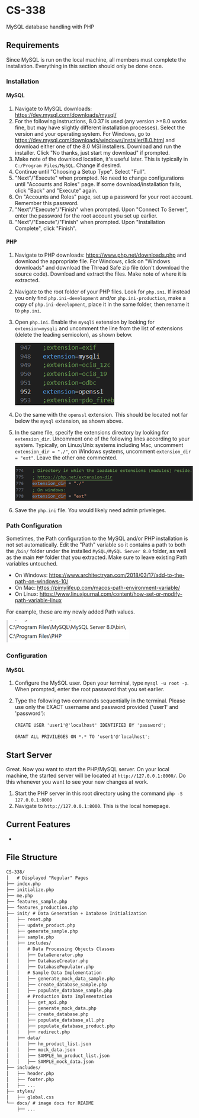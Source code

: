 # CS-338
MySQL database handling with PHP

## Requirements
Since MySQL is run on the local machine, all members must complete the installation. Everything in this section should only be done once.
### Installation
#### MySQL
1. Navigate to MySQL downloads: https://dev.mysql.com/downloads/mysql/
2. For the following instructions, 8.0.37 is used (any version >=8.0 works fine, but may have slightly different installation processes). Select the version and your operating system. For Windows, go to https://dev.mysql.com/downloads/windows/installer/8.0.html and download either one of the 8.0 MSI installers. Download and run the installer. Click "No thanks, just start my download" if prompted. 
3. Make note of the download location, it's useful later. This is typically in `C:/Program Files/MySQL`. Change if desired. 
4. Continue until "Choosing a Setup Type". Select "Full".
5. "Next"/"Execute" when prompted. No need to change configurations until "Accounts and Roles" page. If some download/installation fails, click "Back" and "Execute" again.
6. On "Accounts and Roles" page, set up a password for your root account. Remember this password.
7. "Next"/"Execute"/"Finish" when prompted. Upon "Connect To Server", enter the password for the root account you set up earlier.
8. "Next"/"Execute"/"Finish" when prompted. Upon "Installation Complete", click "Finish".

#### PHP
1. Navigate to PHP downloads: https://www.php.net/downloads.php and download the appropriate file. For Windows, click on "Windows downloads" and download the Thread Safe zip file (don't download the source code). Download and extract the files. Make note of where it is extracted.
2. Navigate to the root folder of your PHP files. Look for `php.ini`. If instead you only find `php.ini-development` and/or `php.ini-production`, make a copy of `php.ini-development`, place it in the same folder, then rename it to `php.ini`. 
3. Open `php.ini`. Enable the `mysqli` extension by looking for `extension=mysqli` and uncomment the line from the list of extensions (delete the leading semicolon), as shown below. 

    ![Usual location of said extensions](docs/extension_mysqli+openssl.png)

4. Do the same with the `openssl` extension. This should be located not far below the `mysql` extension, as shown above. 
5. In the same file, specify the extensions directory by looking for `extension_dir`. Uncomment one of the following lines according to your system. Typically, on Linux/Unix systems including Mac, uncomment `extension_dir = "./"`, on Windows systems, uncomment `extension_dir = "ext"`. Leave the other one commented.

    ![Usual location of extension directory specification](docs/extension_dir.png)

6. Save the `php.ini` file. You would likely need admin priveleges.

### Path Configuration
Sometimes, the Path configuration to the MySQL and/or PHP installation is not set automatically. Edit the "Path" variable so it contains a path to both the `/bin/` folder under the installed `MySQL/MySQL Server 8.0` folder, as well as the main `PHP` folder that you extracted. Make sure to leave existing Path variables untouched.
* On Windows: https://www.architectryan.com/2018/03/17/add-to-the-path-on-windows-10/
* On Mac: https://pimylifeup.com/macos-path-environment-variable/
* On Linux: https://www.linuxjournal.com/content/how-set-or-modify-path-variable-linux

For example, these are my newly added Path values. 

![New Path variables](docs/Path.png)


### Configuration
#### MySQL
1. Configure the MySQL user. Open your terminal, type `mysql -u root -p`. When prompted, enter the root password that you set earlier. 
2. Type the following two commands sequentially in the terminal. Please use only the EXACT username and password provided ('user1' and 'password'):

    `CREATE USER 'user1'@'localhost' IDENTIFIED BY 'password';`

    `GRANT ALL PRIVILEGES ON *.* TO 'user1'@'localhost';`

## Start Server
Great. Now you want to start the PHP/MySQL server. On your local machine, the started server will be located at `http://127.0.0.1:8000/`. Do this whenever you want to see your new changes at work.
1. Start the PHP server in this root directory using the command `php -S 127.0.0.1:8000`
2. Navigate to `http://127.0.0.1:8000`. This is the local homepage.

## Current Features
* 

## File Structure

``` shell
CS-338/ 
│   # Displayed "Regular" Pages
├── index.php 
├── initialize.php 
├── me.php 
├── features_sample.php
├── features_production.php
├── init/ # Data Generation + Database Initialization
│   ├── reset.php
│   ├── update_product.php
│   ├── generate_sample.php 
│   ├── sample.php 
│   ├── includes/
│   │   # Data Processing Objects Classes
│   │   ├── DataGenerator.php
│   │   ├── DatabaseCreator.php
│   │   ├── DatabasePopulator.php
│   │   # Sample Data Implementation
│   │   ├── generate_mock_data_sample.php
│   │   ├── create_database_sample.php
│   │   ├── populate_database_sample.php
│   │   # Production Data Implementation
│   │   ├── get_api.php
│   │   ├── generate_mock_data.php
│   │   ├── create_database.php
│   │   ├── populate_database_all.php
│   │   ├── populate_database_product.php
│   │   ├── redirect.php
│   ├── data/ 
│   │   ├── hm_product_list.json
│   │   ├── mock_data.json
│   │   ├── SAMPLE_hm_product_list.json
│   │   ├── SAMPLE_mock_data.json
├── includes/
│   ├── header.php
│   ├── footer.php
│   ├── ...
├── styles/
│   ├── global.css
└── docs/ # image docs for README
    ├── ...
```
